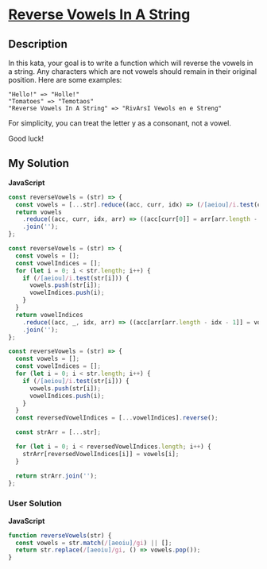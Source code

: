 # [Reverse Vowels In A String](https://www.codewars.com/kata/585db3e8eec141ce9a00008f)

## Description

In this kata, your goal is to write a function which will reverse the vowels in a string. Any characters which are not vowels should remain in their original position. Here are some examples:

```
"Hello!" => "Holle!"
"Tomatoes" => "Temotaos"
"Reverse Vowels In A String" => "RivArsI Vewols en e Streng"
```

For simplicity, you can treat the letter y as a consonant, not a vowel.

Good luck!

## My Solution

**JavaScript**

```js
const reverseVowels = (str) => {
  const vowels = [...str].reduce((acc, curr, idx) => (/[aeiou]/i.test(curr) ? [...acc, [idx, curr]] : acc), []);
  return vowels
    .reduce((acc, curr, idx, arr) => ((acc[curr[0]] = arr[arr.length - idx - 1][1]), acc), [...str])
    .join('');
};
```

```js
const reverseVowels = (str) => {
  const vowels = [];
  const vowelIndices = [];
  for (let i = 0; i < str.length; i++) {
    if (/[aeiou]/i.test(str[i])) {
      vowels.push(str[i]);
      vowelIndices.push(i);
    }
  }
  return vowelIndices
    .reduce((acc, _, idx, arr) => ((acc[arr[arr.length - idx - 1]] = vowels[idx]), acc), [...str])
    .join('');
};
```

```js
const reverseVowels = (str) => {
  const vowels = [];
  const vowelIndices = [];
  for (let i = 0; i < str.length; i++) {
    if (/[aeiou]/i.test(str[i])) {
      vowels.push(str[i]);
      vowelIndices.push(i);
    }
  }
  const reversedVowelIndices = [...vowelIndices].reverse();

  const strArr = [...str];

  for (let i = 0; i < reversedVowelIndices.length; i++) {
    strArr[reversedVowelIndices[i]] = vowels[i];
  }

  return strArr.join('');
};
```

### User Solution

**JavaScript**

```js
function reverseVowels(str) {
  const vowels = str.match(/[aeoiu]/gi) || [];
  return str.replace(/[aeoiu]/gi, () => vowels.pop());
}
```

